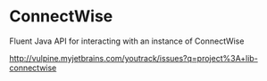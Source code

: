 # ConnectWise

Fluent Java API for interacting with an instance of ConnectWise

http://vulpine.myjetbrains.com/youtrack/issues?q=project%3A+lib-connectwise